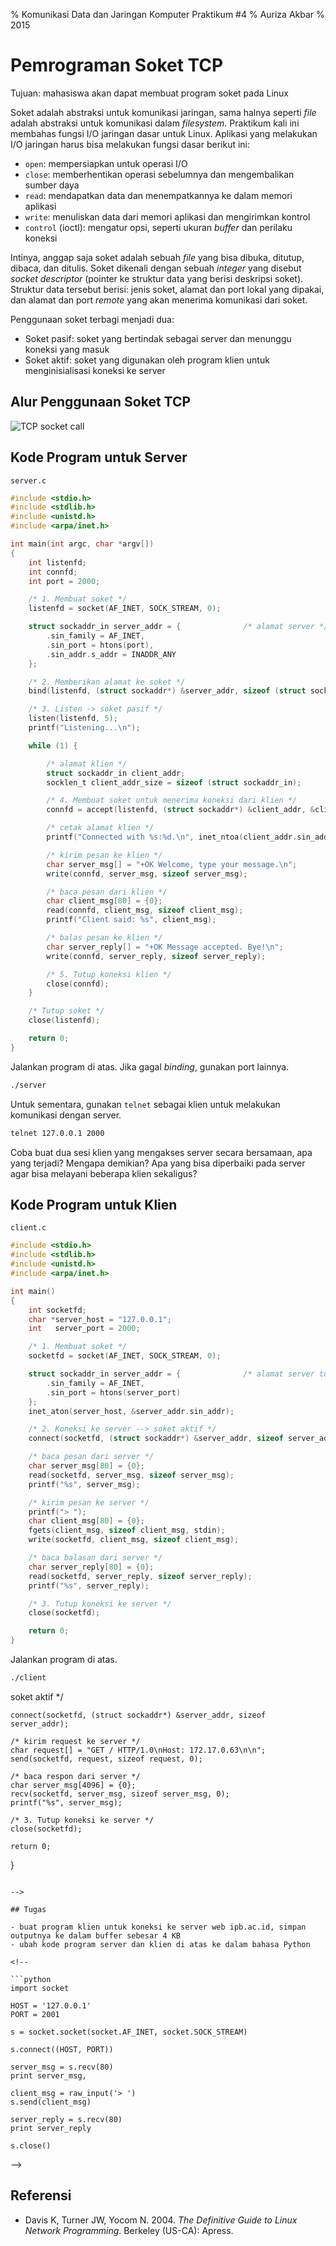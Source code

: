 % Komunikasi Data dan Jaringan Komputer
  Praktikum #4
% Auriza Akbar
% 2015

# Pemrograman Soket TCP

<!--
TODO:
PF_INET
send()/recv()
listenfd -> serversock
connfd   -> clientsock

AGENDA:
write code line-by-line
explanation every function
-->

Tujuan: mahasiswa akan dapat membuat program soket pada Linux

Soket adalah abstraksi untuk komunikasi jaringan, sama halnya seperti _file_ adalah abstraksi untuk komunikasi dalam _filesystem_. Praktikum kali ini membahas fungsi I/O jaringan dasar untuk Linux. Aplikasi yang melakukan I/O jaringan harus bisa melakukan fungsi dasar berikut ini:

- `open`: mempersiapkan untuk operasi I/O
- `close`: memberhentikan operasi sebelumnya dan mengembalikan sumber daya
- `read`: mendapatkan data dan menempatkannya ke dalam memori aplikasi
- `write`: menuliskan data dari memori aplikasi dan mengirimkan kontrol
- `control` (ioctl): mengatur opsi, seperti ukuran _buffer_ dan perilaku koneksi

Intinya, anggap saja soket adalah sebuah _file_ yang bisa dibuka, ditutup, dibaca, dan ditulis. Soket dikenali dengan sebuah _integer_ yang disebut _socket descriptor_ (pointer ke struktur data yang berisi deskripsi soket). Struktur data tersebut berisi: jenis soket, alamat dan port lokal yang dipakai, dan alamat dan port _remote_ yang akan menerima komunikasi dari soket.

Penggunaan soket terbagi menjadi dua:

- Soket pasif: soket yang bertindak sebagai server dan menunggu koneksi yang masuk
- Soket aktif: soket yang digunakan oleh program klien untuk menginisialisasi koneksi ke server


## Alur Penggunaan Soket TCP

![TCP socket call](etc/4/socket-tcp.png)



Kode Program untuk Server
-------------------------

`server.c`

```c
#include <stdio.h>
#include <stdlib.h>
#include <unistd.h>
#include <arpa/inet.h>

int main(int argc, char *argv[])
{
    int listenfd;
    int connfd;
    int port = 2000;

    /* 1. Membuat soket */
    listenfd = socket(AF_INET, SOCK_STREAM, 0);

    struct sockaddr_in server_addr = {              /* alamat server */
        .sin_family = AF_INET,
        .sin_port = htons(port),
        .sin_addr.s_addr = INADDR_ANY
    };

    /* 2. Memberikan alamat ke soket */
    bind(listenfd, (struct sockaddr*) &server_addr, sizeof (struct sockaddr_in));

    /* 3. Listen -> soket pasif */
    listen(listenfd, 5);
    printf("Listening...\n");

    while (1) {

        /* alamat klien */
        struct sockaddr_in client_addr;
        socklen_t client_addr_size = sizeof (struct sockaddr_in);

        /* 4. Membuat soket untuk menerima koneksi dari klien */
        connfd = accept(listenfd, (struct sockaddr*) &client_addr, &client_addr_size);

        /* cetak alamat klien */
        printf("Connected with %s:%d.\n", inet_ntoa(client_addr.sin_addr), ntohs(client_addr.sin_port));

        /* kirim pesan ke klien */
        char server_msg[] = "+OK Welcome, type your message.\n";
        write(connfd, server_msg, sizeof server_msg);

        /* baca pesan dari klien */
        char client_msg[80] = {0};
        read(connfd, client_msg, sizeof client_msg);
        printf("Client said: %s", client_msg);

        /* balas pesan ke klien */
        char server_reply[] = "+OK Message accepted. Bye!\n";
        write(connfd, server_reply, sizeof server_reply);

        /* 5. Tutup koneksi klien */
        close(connfd);
    }

    /* Tutup soket */
    close(listenfd);

    return 0;
}
```

Jalankan program di atas. Jika gagal _binding_, gunakan port lainnya.
```bash
./server
```

Untuk sementara, gunakan `telnet` sebagai klien untuk melakukan komunikasi dengan server.
```bash
telnet 127.0.0.1 2000
```

Coba buat dua sesi klien yang mengakses server secara bersamaan, apa yang terjadi? Mengapa demikian? Apa yang bisa diperbaiki pada server agar bisa melayani beberapa klien sekaligus?

<!--

### Kode program server dalam bahasa Python

`server.py`

```python
import socket
import sys

HOST = ''
PORT = 2001

s = socket.socket(socket.AF_INET, socket.SOCK_STREAM)
print 'Socket created.'

s.bind((HOST, PORT))
print 'Socket bind complete.'

s.listen(5)
print 'Socket now listening...'

while 1:
    #wait to accept a connection (blocking)
    conn, addr = s.accept()
    print 'Connected with ' + addr[0] + ':' + str(addr[1])

    conn.send('+OK Welcome, type your message.\n');

    data = conn.recv(80)
    print 'Client said: ' + data

    reply = '+OK Message accepted. Bye!\n'
    conn.send(reply)

    conn.close()

s.close()

```
-->

## Kode Program untuk Klien

`client.c`

```c
#include <stdio.h>
#include <stdlib.h>
#include <unistd.h>
#include <arpa/inet.h>

int main()
{
    int socketfd;
    char *server_host = "127.0.0.1";
    int   server_port = 2000;

    /* 1. Membuat soket */
    socketfd = socket(AF_INET, SOCK_STREAM, 0);

    struct sockaddr_in server_addr = {              /* alamat server tujuan */
        .sin_family = AF_INET,
        .sin_port = htons(server_port)
    };
    inet_aton(server_host, &server_addr.sin_addr);

    /* 2. Koneksi ke server --> soket aktif */
    connect(socketfd, (struct sockaddr*) &server_addr, sizeof server_addr);

    /* baca pesan dari server */
    char server_msg[80] = {0};
    read(socketfd, server_msg, sizeof server_msg);
    printf("%s", server_msg);

    /* kirim pesan ke server */
    printf("> ");
    char client_msg[80] = {0};
    fgets(client_msg, sizeof client_msg, stdin);
    write(socketfd, client_msg, sizeof client_msg);

    /* baca balasan dari server */
    char server_reply[80] = {0};
    read(socketfd, server_reply, sizeof server_reply);
    printf("%s", server_reply);

    /* 3. Tutup koneksi ke server */
    close(socketfd);

    return 0;
}
```

Jalankan program di atas.
```bash
./client
```

<!--

### Contoh klien HTTP ke suatu server

`client-http.c`

```c
#include <stdio.h>
#include <stdlib.h>
#include <unistd.h>
#include <arpa/inet.h>

int main()
{
    int socketfd;
    char *server_host = "172.17.0.63";
    int   server_port = 80;

    /* 1. Membuat soket */
    socketfd = socket(AF_INET, SOCK_STREAM, 0);

    struct sockaddr_in server_addr = {              /* alamat server tujuan */
        .sin_family = AF_INET,
        .sin_port = htons(server_port)
    };
    inet_aton(server_host, &server_addr.sin_addr);

    /* 2. Koneksi ke server --> soket aktif */
    connect(socketfd, (struct sockaddr*) &server_addr, sizeof server_addr);

    /* kirim request ke server */
    char request[] = "GET / HTTP/1.0\nHost: 172.17.0.63\n\n";
    send(socketfd, request, sizeof request, 0);

    /* baca respon dari server */
    char server_msg[4096] = {0};
    recv(socketfd, server_msg, sizeof server_msg, 0);
    printf("%s", server_msg);

    /* 3. Tutup koneksi ke server */
    close(socketfd);

    return 0;
}

```

-->

## Tugas

- buat program klien untuk koneksi ke server web ipb.ac.id, simpan outputnya ke dalam buffer sebesar 4 KB
- ubah kode program server dan klien di atas ke dalam bahasa Python

<!--

```python
import socket

HOST = '127.0.0.1'
PORT = 2001

s = socket.socket(socket.AF_INET, socket.SOCK_STREAM)

s.connect((HOST, PORT))

server_msg = s.recv(80)
print server_msg,

client_msg = raw_input('> ')
s.send(client_msg)

server_reply = s.recv(80)
print server_reply

s.close()

```
-->

Referensi
---------
- Davis K, Turner JW, Yocom N. 2004. _The Definitive Guide to Linux Network Programming_. Berkeley (US-CA): Apress.
